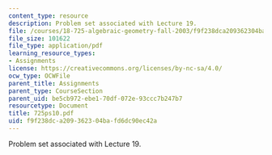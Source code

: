 ```yaml
---
content_type: resource
description: Problem set associated with Lecture 19.
file: /courses/18-725-algebraic-geometry-fall-2003/f9f238dca209362304bafd6dc90ec42a_725ps10.pdf
file_size: 101622
file_type: application/pdf
learning_resource_types:
- Assignments
license: https://creativecommons.org/licenses/by-nc-sa/4.0/
ocw_type: OCWFile
parent_title: Assignments
parent_type: CourseSection
parent_uid: be5cb972-ebe1-70df-072e-93ccc7b247b7
resourcetype: Document
title: 725ps10.pdf
uid: f9f238dc-a209-3623-04ba-fd6dc90ec42a
---
```

Problem set associated with Lecture 19.
